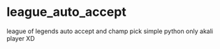 # league_auto_accept
league of legends auto accept and champ pick simple python
only akali player XD

